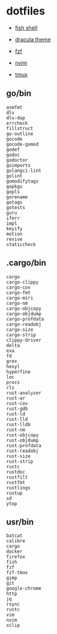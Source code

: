 # dotfiles

- [fish shell](https://fishshell.com/)

- [dracula theme](https://draculatheme.com/fish)

- [fzf](https://github.com/jethrokuan/fzf)

- [nvim](https://neovim.io/)

- [tmux](https://github.com/tmux/tmux)

## go/bin

```
asmfmt
dlv
dlv-dap
errcheck
fillstruct
go-outline
gocode
gocode-gomod
godef
godoc
godoctor
goimports
golangci-lint
golint
gomodifytags
gopkgs
gopls
gorename
gotags
gotests
guru
iferr
impl
keyify
motion
revive
staticcheck
```

## .cargo/bin

```
cargo
cargo-clippy
cargo-cov
cargo-fmt
cargo-miri
cargo-nm
cargo-objcopy
cargo-objdump
cargo-profdata
cargo-readobj
cargo-size
cargo-strip
clippy-driver
delta
exa
fd
grex
hexyl
hyperfine
loc
procs
rls
rust-analyzer
rust-ar
rust-cov
rust-gdb
rust-ld
rust-lld
rust-lldb
rust-nm
rust-objcopy
rust-objdump
rust-profdata
rust-readobj
rust-size
rust-strip
rustc
rustdoc
rustfilt
rustfmt
rustlings
rustup
sd
ytop
```

## usr/bin

```
batcat
calibre
cargo
docker
firefox
fish
fzf
fzf-tmux
gimp
git
google-chrome
http
jq
rsync
rustc
vim
nvim
xclip
```
